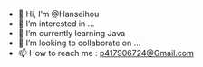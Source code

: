 - 👋 Hi, I’m @Hanseihou
- 👀 I’m interested in ...
- 🌱 I’m currently learning Java
- 💞️ I’m looking to collaborate on ...
- 📫 How to reach me : p417906724@Gmail.com

<!---
Hanseihou/Hanseihou is a ✨ special ✨ repository because its `README.md` (this file) appears on your GitHub profile.
You can click the Preview link to take a look at your changes.
--->
